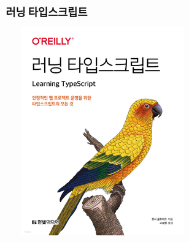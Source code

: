 # 러닝 타입스크립트

<figure><img src="../../.gitbook/assets/image (14).png" alt=""><figcaption></figcaption></figure>

